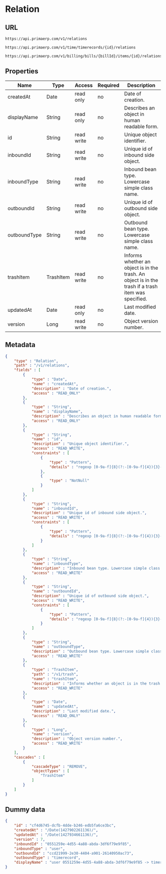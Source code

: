 Relation
==

## URL

	https://api.primaerp.com/v1/relations

	https://api.primaerp.com/v1/time/timerecords/{id}/relations

	https://api.primaerp.com/v1/billing/bills/{billId}/items/{id}/relations

## Properties

| Name         | Type      | Access     | Required | Description                                                                                         |
|--------------|-----------|------------|----------|-----------------------------------------------------------------------------------------------------|
| createdAt    | Date      | read only  | no       | Date of creation.                                                                                   |
| displayName  | String    | read only  | no       | Describes an object in human readable form.                                                         |
| id           | String    | read write | no       | Unique object identifier.                                                                           |
| inboundId    | String    | read write | no       | Unique id of inbound side object.                                                                   |
| inboundType  | String    | read write | no       | Inbound bean type. Lowercase simple class name.                                                     |
| outboundId   | String    | read write | no       | Unique id of outbound side object.                                                                  |
| outboundType | String    | read write | no       | Outbound bean type. Lowercase simple class name.                                                    |
| trashItem    | TrashItem | read write | no       | Informs whether an object is in the trash. An object is in the trash if a trash item was specified. |
| updatedAt    | Date      | read only  | no       | Last modified date.                                                                                 |
| version      | Long      | read write | no       | Object version number.                                                                              |

## Metadata

```JSON
{
	"type" : "Relation",
	"path" : "/v1/relations",
	"fields" : [
		{
			"type" : "Date",
			"name" : "createdAt",
			"description" : "Date of creation.",
			"access" : "READ_ONLY"
		},
		{
			"type" : "String",
			"name" : "displayName",
			"description" : "Describes an object in human readable form.",
			"access" : "READ_ONLY"
		},
		{
			"type" : "String",
			"name" : "id",
			"description" : "Unique object identifier.",
			"access" : "READ_WRITE",
			"constraints" : [
				{
					"type" : "Pattern",
					"details" : "regexp [0-9a-f]{8}(?:-[0-9a-f]{4}){3}-[0-9a-f]{12}"
				},
				{
					"type" : "NotNull"
				}
			]
		},
		{
			"type" : "String",
			"name" : "inboundId",
			"description" : "Unique id of inbound side object.",
			"access" : "READ_WRITE",
			"constraints" : [
				{
					"type" : "Pattern",
					"details" : "regexp [0-9a-f]{8}(?:-[0-9a-f]{4}){3}-[0-9a-f]{12}"
				}
			]
		},
		{
			"type" : "String",
			"name" : "inboundType",
			"description" : "Inbound bean type. Lowercase simple class name.",
			"access" : "READ_WRITE"
		},
		{
			"type" : "String",
			"name" : "outboundId",
			"description" : "Unique id of outbound side object.",
			"access" : "READ_WRITE",
			"constraints" : [
				{
					"type" : "Pattern",
					"details" : "regexp [0-9a-f]{8}(?:-[0-9a-f]{4}){3}-[0-9a-f]{12}"
				}
			]
		},
		{
			"type" : "String",
			"name" : "outboundType",
			"description" : "Outbound bean type. Lowercase simple class name.",
			"access" : "READ_WRITE"
		},
		{
			"type" : "TrashItem",
			"path" : "/v1/trash",
			"name" : "trashItem",
			"description" : "Informs whether an object is in the trash. An object is in the trash if a trash item was specified.",
			"access" : "READ_WRITE"
		},
		{
			"type" : "Date",
			"name" : "updatedAt",
			"description" : "Last modified date.",
			"access" : "READ_ONLY"
		},
		{
			"type" : "Long",
			"name" : "version",
			"description" : "Object version number.",
			"access" : "READ_WRITE"
		}
	],
	"cascades" : [
		{
			"cascadeType" : "REMOVE",
			"objectTypes" : [
				"TrashItem"
			]
		}
	]
}
```

## Dummy data

```JSON
{
	"id" : "cf4d6745-dcfb-4dde-b246-edb5fa6ce3bc",
	"createdAt" : "/Date(1427902261136)/",
	"updatedAt" : "/Date(1427934661136)/",
	"version" : 7,
	"inboundId" : "0551259e-4d55-4a88-abda-3df6f79e9f85",
	"inboundType" : "user",
	"outboundId" : "ccd21999-2e30-4404-a901-26140950ac73",
	"outboundType" : "timerecord",
	"displayName" : "user 0551259e-4d55-4a88-abda-3df6f79e9f85 -> timerecord ccd21999-2e30-4404-a901-26140950ac73"
}
```
